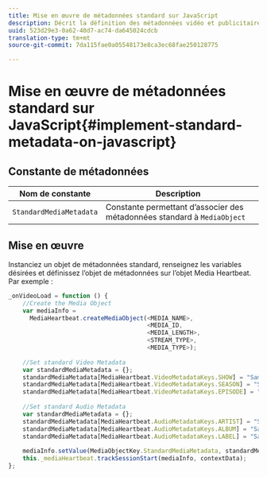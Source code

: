 ```yaml
---
title: Mise en œuvre de métadonnées standard sur JavaScript
description: Décrit la définition des métadonnées vidéo et publicitaires standard à envoyer avec les appels de suivi dans les applications de navigateur (JS).
uuid: 523d29e3-0a62-40d7-ac74-da645024cdcb
translation-type: tm+mt
source-git-commit: 7da115fae0a05548173e8ca3ec68fae250128775

---
```



# Mise en œuvre de métadonnées standard sur JavaScript{#implement-standard-metadata-on-javascript}

## Constante de métadonnées

| Nom de constante | Description   |
| --- | --- |
| `StandardMediaMetadata` | Constante permettant d’associer des métadonnées standard à `MediaObject` |

## Mise en œuvre

Instanciez un objet de métadonnées standard, renseignez les variables désirées et définissez l’objet de métadonnées sur l’objet Media Heartbeat. Par exemple :

```js
_onVideoLoad = function () { 
    //Create the Media Object   
    var mediaInfo =  
      MediaHeartbeat.createMediaObject(<MEDIA_NAME>,  
                                       <MEDIA_ID,  
                                       <MEDIA_LENGTH>, 
                                       <STREAM_TYPE>,
                                       <MEDIA_TYPE>); 
 
    //Set standard Video Metadata 
    var standardMediaMetadata = {};     
    standardMediaMetadata[MediaHeartbeat.VideoMetadataKeys.SHOW] = "Sample Show"; 
    standardMediaMetadata[MediaHeartbeat.VideoMetadataKeys.SEASON] = "Sample Season"; 
    standardMediaMetadata[MediaHeartbeat.VideoMetadataKeys.EPISODE] = "Sample Episode"; 
 
    //Set standard Audio Metadata 
    var standardMediaMetadata = {};     
    standardMediaMetadata[MediaHeartbeat.AudioMetadataKeys.ARTIST] = "Sample Artist"; 
    standardMediaMetadata[MediaHeartbeat.AudioMetadataKeys.ALBUM] = "Sample Album"; 
    standardMediaMetadata[MediaHeartbeat.AudioMetadataKeys.LABEL] = "Sample Label"; 
 
    mediaInfo.setValue(MediaObjectKey.StandardMediaMetadata, standardMediaMetadata); 
    this._mediaHeartbeat.trackSessionStart(mediaInfo, contextData); 
}; 
```


